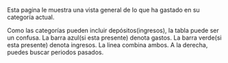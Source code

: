 Esta pagina le muestra una vista general de lo que ha gastado en su categoría actual.

Como las categorías pueden incluir depósitos(ingresos), la tabla puede ser un confusa. La barra azul(si esta presente) denota gastos. La barra verde(si esta presente) denota ingresos. La linea combina ambos. A la derecha, puedes buscar periodos pasados.
